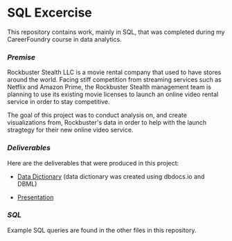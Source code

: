 # SQL Excercise

This repository contains work, mainly in SQL, that was completed during my CareerFoundry course in data analytics. 

### *Premise*

Rockbuster Stealth LLC is a movie rental company that used to have stores around the world. Facing stiff competition from streaming services such as Netflix and Amazon Prime, the Rockbuster Stealth management team is planning to use its existing movie licenses to launch an online video rental service in order to stay competitive.

The goal of this project was to conduct analysis on, and create visualizations from, Rockbuster's data in order to help with the launch stragtegy for their new online video service. 

### *Deliverables*

Here are the deliverables that were produced in this project:

  - [Data Dictionary](https://dbdocs.io/junhotam/rockbuster_data_dictionary) (data dictionary was created using dbdocs.io and DBML)

  - [Presentation](presentation.pdf)

### *SQL*

Example SQL queries are found in the other files in this repository. 
